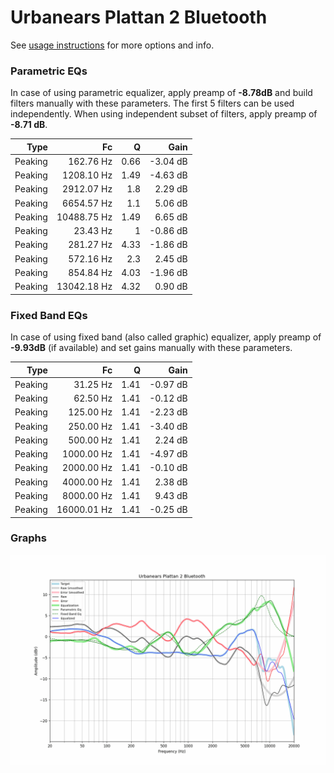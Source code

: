 # Urbanears Plattan 2 Bluetooth
See [usage instructions](https://github.com/jaakkopasanen/AutoEq#usage) for more options and info.

### Parametric EQs
In case of using parametric equalizer, apply preamp of **-8.78dB** and build filters manually
with these parameters. The first 5 filters can be used independently.
When using independent subset of filters, apply preamp of **-8.71 dB**.

| Type    | Fc          |    Q | Gain     |
|--------:|------------:|-----:|---------:|
| Peaking | 162.76 Hz   | 0.66 | -3.04 dB |
| Peaking | 1208.10 Hz  | 1.49 | -4.63 dB |
| Peaking | 2912.07 Hz  | 1.8  | 2.29 dB  |
| Peaking | 6654.57 Hz  | 1.1  | 5.06 dB  |
| Peaking | 10488.75 Hz | 1.49 | 6.65 dB  |
| Peaking | 23.43 Hz    | 1    | -0.86 dB |
| Peaking | 281.27 Hz   | 4.33 | -1.86 dB |
| Peaking | 572.16 Hz   | 2.3  | 2.45 dB  |
| Peaking | 854.84 Hz   | 4.03 | -1.96 dB |
| Peaking | 13042.18 Hz | 4.32 | 0.90 dB  |

### Fixed Band EQs
In case of using fixed band (also called graphic) equalizer, apply preamp of **-9.93dB**
(if available) and set gains manually with these parameters.

| Type    | Fc          |    Q | Gain     |
|--------:|------------:|-----:|---------:|
| Peaking | 31.25 Hz    | 1.41 | -0.97 dB |
| Peaking | 62.50 Hz    | 1.41 | -0.12 dB |
| Peaking | 125.00 Hz   | 1.41 | -2.23 dB |
| Peaking | 250.00 Hz   | 1.41 | -3.40 dB |
| Peaking | 500.00 Hz   | 1.41 | 2.24 dB  |
| Peaking | 1000.00 Hz  | 1.41 | -4.97 dB |
| Peaking | 2000.00 Hz  | 1.41 | -0.10 dB |
| Peaking | 4000.00 Hz  | 1.41 | 2.38 dB  |
| Peaking | 8000.00 Hz  | 1.41 | 9.43 dB  |
| Peaking | 16000.01 Hz | 1.41 | -0.25 dB |

### Graphs
![](./Urbanears%20Plattan%202%20Bluetooth.png)